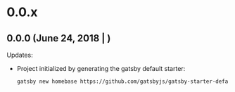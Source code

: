 # 0.0.x

## 0.0.0 (June 24, 2018 | )
Updates:
- Project initialized by generating the gatsby default starter: 
    ```sh
    gatsby new homebase https://github.com/gatsbyjs/gatsby-starter-default#v2
    ```
